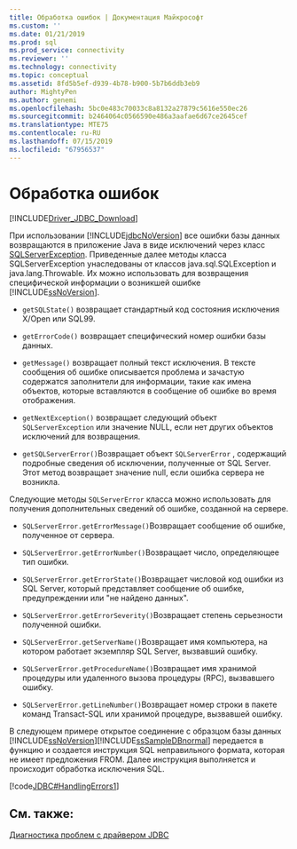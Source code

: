 ```yaml
---
title: Обработка ошибок | Документация Майкрософт
ms.custom: ''
ms.date: 01/21/2019
ms.prod: sql
ms.prod_service: connectivity
ms.reviewer: ''
ms.technology: connectivity
ms.topic: conceptual
ms.assetid: 8fd5b5ef-d939-4b78-b900-5b7b6ddb3eb9
author: MightyPen
ms.author: genemi
ms.openlocfilehash: 5bc0e483c70033c8a8132a27879c5616e550ec26
ms.sourcegitcommit: b2464064c0566590e486a3aafae6d67ce2645cef
ms.translationtype: MTE75
ms.contentlocale: ru-RU
ms.lasthandoff: 07/15/2019
ms.locfileid: "67956537"
---
```

# <a name="handling-errors"></a>Обработка ошибок
[!INCLUDE[Driver_JDBC_Download](../../includes/driver_jdbc_download.md)]

  При использовании [!INCLUDE[jdbcNoVersion](../../includes/jdbcnoversion_md.md)] все ошибки базы данных возвращаются в приложение Java в виде исключений через класс [SQLServerException](../../connect/jdbc/reference/sqlserverexception-class.md). Приведенные далее методы класса SQLServerException унаследованы от классов java.sql.SQLException и java.lang.Throwable. Их можно использовать для возвращения специфической информации о возникшей ошибке [!INCLUDE[ssNoVersion](../../includes/ssnoversion-md.md)].  
  
-   `getSQLState()` возвращает стандартный код состояния исключения X/Open или SQL99.
  
-   `getErrorCode()` возвращает специфический номер ошибки базы данных.
  
-   `getMessage()` возвращает полный текст исключения. В тексте сообщения об ошибке описывается проблема и зачастую содержатся заполнители для информации, такие как имена объектов, которые вставляются в сообщение об ошибке во время отображения.
  
-   `getNextException()` возвращает следующий объект `SQLServerException` или значение NULL, если нет других объектов исключений для возвращения.

-   `getSQLServerError()`Возвращает объект `SQLServerError` , содержащий подробные сведения об исключении, полученные от SQL Server. Этот метод возвращает значение null, если ошибка сервера не возникла.

Следующие методы `SQLServerError` класса можно использовать для получения дополнительных сведений об ошибке, созданной на сервере.

-   `SQLServerError.getErrorMessage()`Возвращает сообщение об ошибке, полученное от сервера.

-   `SQLServerError.getErrorNumber()`Возвращает число, определяющее тип ошибки.

-   `SQLServerError.getErrorState()`Возвращает числовой код ошибки из SQL Server, который представляет сообщение об ошибке, предупреждении или "не найдено данных".

-   `SQLServerError.getErrorSeverity()`Возвращает степень серьезности полученной ошибки.

-   `SQLServerError.getServerName()`Возвращает имя компьютера, на котором работает экземпляр SQL Server, вызвавший ошибку.

-   `SQLServerError.getProcedureName()`Возвращает имя хранимой процедуры или удаленного вызова процедуры (RPC), вызвавшего ошибку.

-   `SQLServerError.getLineNumber()`Возвращает номер строки в пакете команд Transact-SQL или хранимой процедуре, вызвавшей ошибку.
  
 В следующем примере открытое соединение с образцом базы данных [!INCLUDE[ssNoVersion](../../includes/ssnoversion-md.md)][!INCLUDE[ssSampleDBnormal](../../includes/sssampledbnormal_md.md)] передается в функцию и создается инструкция SQL неправильного формата, которая не имеет предложения FROM. Далее инструкция выполняется и происходит обработка исключения SQL.  
  
 [!code[JDBC#HandlingErrors1](../../connect/jdbc/codesnippet/Java/handling-errors_1.java)]  
  
## <a name="see-also"></a>См. также:  
 [Диагностика проблем с драйвером JDBC](../../connect/jdbc/diagnosing-problems-with-the-jdbc-driver.md)  
  
  
